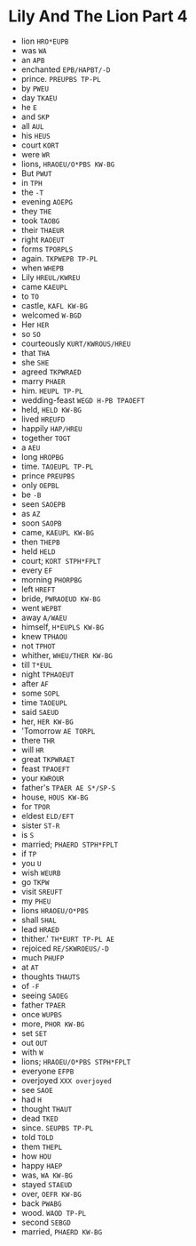 # Lily And The Lion Part 4

* lion `HRO*EUPB`
* was `WA`
* an `APB`
* enchanted `EPB/HAPBT/-D`
* prince. `PREUPBS TP-PL`
* by `PWEU`
* day `TKAEU`
* he `E`
* and `SKP`
* all `AUL`
* his `HEUS`
* court `KORT`
* were `WR`
* lions, `HRAOEU/O*PBS KW-BG`
* But `PWUT`
* in `TPH`
* the `-T`
* evening `AOEPG`
* they `THE`
* took `TAOBG`
* their `THAEUR`
* right `RAOEUT`
* forms `TPORPLS`
* again. `TKPWEPB TP-PL`
* when `WHEPB`
* Lily `HREUL/KWREU`
* came `KAEUPL`
* to `TO`
* castle, `KAFL KW-BG`
* welcomed `W-BGD`
* Her `HER`
* so `SO`
* courteously `KURT/KWROUS/HREU`
* that `THA`
* she `SHE`
* agreed `TKPWRAED`
* marry `PHAER`
* him. `HEUPL TP-PL`
* wedding-feast `WEGD H-PB TPAOEFT`
* held, `HELD KW-BG`
* lived `HREUFD`
* happily `HAP/HREU`
* together `TOGT`
* a `AEU`
* long `HROPBG`
* time. `TAOEUPL TP-PL`
* prince `PREUPBS`
* only `OEPBL`
* be `-B`
* seen `SAOEPB`
* as `AZ`
* soon `SAOPB`
* came, `KAEUPL KW-BG`
* then `THEPB`
* held `HELD`
* court; `KORT STPH*FPLT`
* every `EF`
* morning `PHORPBG`
* left `HREFT`
* bride, `PWRAOEUD KW-BG`
* went `WEPBT`
* away `A/WAEU`
* himself, `H*EUPLS KW-BG`
* knew `TPHAOU`
* not `TPHOT`
* whither, `WHEU/THER KW-BG`
* till `T*EUL`
* night `TPHAOEUT`
* after `AF`
* some `SOPL`
* time `TAOEUPL`
* said `SAEUD`
* her, `HER KW-BG`
* 'Tomorrow `AE TORPL`
* there `THR`
* will `HR`
* great `TKPWRAET`
* feast `TPAOEFT`
* your `KWROUR`
* father's `TPAER AE S*/SP-S`
* house, `HOUS KW-BG`
* for `TPOR`
* eldest `ELD/EFT`
* sister `ST-R`
* is `S`
* married; `PHAERD STPH*FPLT`
* if `TP`
* you `U`
* wish `WEURB`
* go `TKPW`
* visit `SREUFT`
* my `PHEU`
* lions `HRAOEU/O*PBS`
* shall `SHAL`
* lead `HRAED`
* thither.' `TH*EURT TP-PL AE`
* rejoiced `RE/SKWROEUS/-D`
* much `PHUFP`
* at `AT`
* thoughts `THAUTS`
* of `-F`
* seeing `SAOEG`
* father `TPAER`
* once `WUPBS`
* more, `PHOR KW-BG`
* set `SET`
* out `OUT`
* with `W`
* lions; `HRAOEU/O*PBS STPH*FPLT`
* everyone `EFPB`
* overjoyed `XXX overjoyed`
* see `SAOE`
* had `H`
* thought `THAUT`
* dead `TKED`
* since. `SEUPBS TP-PL`
* told `TOLD`
* them `THEPL`
* how `HOU`
* happy `HAEP`
* was, `WA KW-BG`
* stayed `STAEUD`
* over, `OEFR KW-BG`
* back `PWABG`
* wood. `WAOD TP-PL`
* second `SEBGD`
* married, `PHAERD KW-BG`
